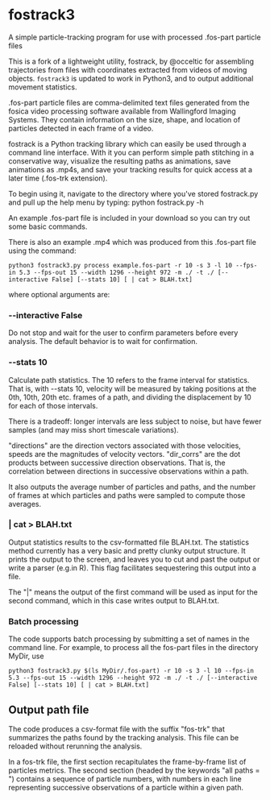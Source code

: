 # fostrack3

A simple particle-tracking program for use with processed .fos-part particle files

This is a fork of a lightweight utility, fostrack, by @occeltic for assembling trajectories from files with coordinates extracted from videos of moving objects. `fostrack3` is updated to work in Python3, and to output additional movement statistics.

.fos-part particle files are comma-delimited text files generated from the fosica video processing software available from Wallingford Imaging Systems. They contain information on the size, shape, and location of particles detected in each frame of a video.

fostrack is a Python tracking library which can easily be used through a command line interface. With it you can perform simple path stitching in a conservative way, visualize the resulting paths as animations, save animations as .mp4s, and save your tracking results for quick access at a later time (.fos-trk extension).

To begin using it, navigate to the directory where you've stored fostrack.py and pull up the help menu by typing:
python fostrack.py -h

An example .fos-part file is included in your download so you can try out some basic commands. 

There is also an example .mp4 which was produced from this .fos-part file using the command:

`python3 fostrack3.py process example.fos-part -r 10 -s 3 -l 10 --fps-in 5.3 --fps-out 15 --width 1296 --height 972 -m ./ -t ./ [--interactive False] [--stats 10] [ | cat > BLAH.txt]`

where optional arguments are:

### --interactive False

Do not stop and wait for the user to confirm parameters before every analysis. The default behavior is to wait for confirmation.

### --stats 10
Calculate path statistics. The 10 refers to the frame interval for statistics. That is, with --stats 10, velocity will be measured by taking positions at the 0th, 10th, 20th etc. frames of a path, and dividing the displacement by 10 for each of those intervals.

There is a tradeoff: longer intervals are less subject to noise, but have fewer samples (and may miss short timescale variations).

"directions" are the direction vectors associated with those velocities, speeds are the magnitudes of velocity vectors. "dir_corrs" are the dot products between successive direction observations. That is, the correlation between directions in successive observations within a path.

It also outputs the average number of particles and paths, and the number of frames at which particles and paths were sampled to compute those averages.


### | cat > BLAH.txt

Output statistics results to the csv-formatted file BLAH.txt. The statistics method currently has a very basic and pretty clunky output structure. It prints the output to the screen, and leaves you to cut and past the output or write a parser (e.g.in R). This flag facilitates sequestering this output into a file.

The "|" means the output of the first command will be used as input for the second command, which in this case writes output to BLAH.txt.

### Batch processing

The code supports batch processing by submitting a set of names in the command line. For example, to process all the fos-part files in the directory MyDir, use

`python3 fostrack3.py $(ls MyDir/.fos-part) -r 10 -s 3 -l 10 --fps-in 5.3 --fps-out 15 --width 1296 --height 972 -m ./ -t ./ [--interactive False] [--stats 10] [ | cat > BLAH.txt]`

## Output path file
The code produces a csv-format file with the suffix "fos-trk" that summarizes the paths found by the tracking analysis. This file can be reloaded without rerunning the analysis.

In a fos-trk file, the first section recapitulates the frame-by-frame list of particles metrics. The second section (headed by the keywords "all paths = ") contains a sequence of particle numbers, with numbers in each line representing successive observations of a particle within a given path.
